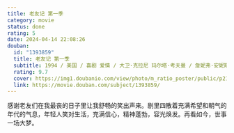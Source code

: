 ```yaml
---
title: 老友记 第一季
category: movie
status: done
rating: 5
date: 2024-04-14 22:08:26
douban:
  id: "1393859"
  title: 老友记 第一季
  subtitle: 1994 / 美国 / 喜剧 爱情 / 大卫·克拉尼 玛尔塔·考夫曼 / 詹妮弗·安妮斯顿 柯特妮·考克斯
  rating: 9.7
  cover: https://img1.doubanio.com/view/photo/m_ratio_poster/public/p2186920269.jpg
  link: https://movie.douban.com/subject/1393859/
---
```


感谢老友们在我最丧的日子里让我舒畅的笑出声来。剧里四散着充满希望和朝气的年代的气息，年轻人笑对生活，充满信心，精神蓬勃，容光焕发。再看如今，世事一场大梦。